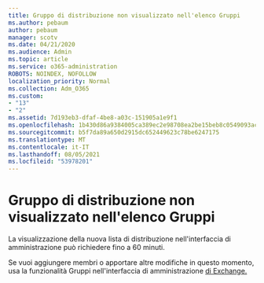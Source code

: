```yaml
---
title: Gruppo di distribuzione non visualizzato nell'elenco Gruppi
ms.author: pebaum
author: pebaum
manager: scotv
ms.date: 04/21/2020
ms.audience: Admin
ms.topic: article
ms.service: o365-administration
ROBOTS: NOINDEX, NOFOLLOW
localization_priority: Normal
ms.collection: Adm_O365
ms.custom:
- "13"
- "2"
ms.assetid: 7d193eb3-dfaf-4be8-a03c-151905a1e9f1
ms.openlocfilehash: 1b430d86a9384005ca389ec2e98708ea2be15beb8c0549093acb829f90189d38
ms.sourcegitcommit: b5f7da89a650d2915dc652449623c78be6247175
ms.translationtype: MT
ms.contentlocale: it-IT
ms.lasthandoff: 08/05/2021
ms.locfileid: "53978201"
---
```

# <a name="distribution-group-not-showing-in-groups-list"></a>Gruppo di distribuzione non visualizzato nell'elenco Gruppi

La visualizzazione della nuova lista di distribuzione nell'interfaccia di amministrazione può richiedere fino a 60 minuti.
  
Se vuoi aggiungere membri o apportare altre modifiche in questo momento, usa la funzionalità Gruppi nell'interfaccia di amministrazione [di Exchange.](https://outlook.office365.com/ecp/?rfr=Admin_o365&amp;exsvurl=1)
  